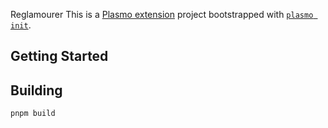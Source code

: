 Reglamourer This is a [Plasmo extension](https://docs.plasmo.com/) project
bootstrapped with [`plasmo init`](https://www.npmjs.com/package/plasmo).

## Getting Started

## Building

```bash
pnpm build
```
